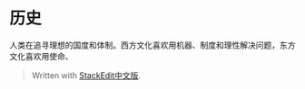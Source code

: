 # 历史
人类在追寻理想的国度和体制。西方文化喜欢用机器、制度和理性解决问题，东方文化喜欢用使命、


> Written with [StackEdit中文版](https://stackedit.cn/).
<!--stackedit_data:
eyJoaXN0b3J5IjpbNTI1Nzk3NjU2XX0=
-->